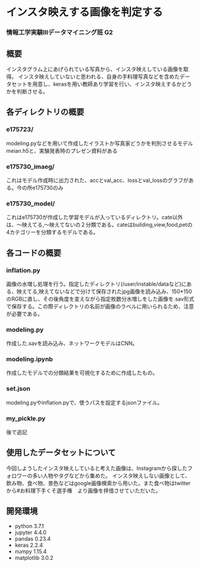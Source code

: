 # インスタ映えする画像を判定する
### 情報工学実験Ⅲデータマイニング班 G2
## 概要
インスタグラム上にあげられている写真から、インスタ映えしている画像を取得。
インスタ映えしていないと思われる、自身の手料理写真などを含めたデータセットを用意し、kerasを用い教師あり学習を行い、インスタ映えするかどうかを判断させる。

## 各ディレクトリの概要  
### e175723/
modeling.pyなどを用いて作成したイラストか写真家どうかを判別させるモデルmeian.h5と、実験発表時のプレゼン資料がある

### e175730_imaeg/
これはモデル作成時に出力された、accとval_acc、lossとval_lossのグラフがある。今の所e175730のみ

### e175730_model/
これはe175730が作成した学習モデルが入っているディレクトリ。cate以外は、〜映えてる,〜映えてないの２分類である。cateはbuilding,view,food,petの4カテゴリーを分類するモデルである。

## 各コードの概要

### inflation.py
画像の水増し処理を行う。指定したディレクトリ(/user/instable/dataなど)にある、映えてる,映えてないなどで分けて保存されたjpg画像を読み込み、150*150のRGBに直し、その後角度を変えながら指定枚数分水増しをした画像を.sav形式で保存する。この際ディレクトリの名前が画像のラベルに用いられるため、注意が必要である。

### modeling.py
作成した.savを読み込み、ネットワークモデルはCNN。

### modeling.ipynb
作成したモデルでの分類結果を可視化するために作成したもの。

### set.json
modeling.pyやinflation.pyで、使うパスを設定するjsonファイル。

### my_pickle.py
後で追記

## 使用したデータセットについて
今回しようしたインスタ映えしていると考えた画像は、Instagramから探したフォロワーの多い人物やタグなどから集めた。
インスタ映えしない画像として、飲み物、食べ物、景色などはgoogle画像検索から用いた。また食べ物はtwitterから#お料理下手くそ選手権　より画像を拝借させていただいた。


## 開発環境
 * python 3.7.1
 * jupyter 4.4.0
 * pandas 0.23.4
 * keras 2.2.4
 * numpy 1.15.4
 * matplotlib 3.0.2
